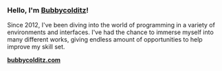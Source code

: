 ### Hello, I'm [Bubbycolditz](https://bubbycolditz.ezyro.com)!

Since 2012, I've been diving into the world of programming in a variety of environments and interfaces. I've had the chance to immerse myself into many different works, giving endless amount of opportunities to help improve my skill set.

**[bubbycolditz.com](https://bubbycolditz.com/)**
